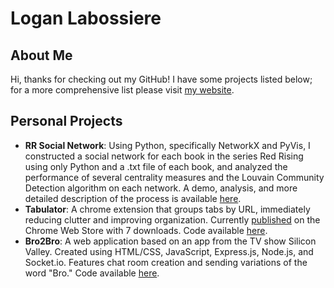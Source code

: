 # Logan Labossiere
## About Me

Hi, thanks for checking out my GitHub!  I have some projects listed below; for a more comprehensive list please visit [my website](https://logan-tml-github-io.vercel.app/).

## Personal Projects

- **RR Social Network**: Using Python, specifically NetworkX and PyVis, I constructed a social network for each book in the series Red Rising using only Python and a .txt file of each book, and analyzed the performance of several centrality measures and the Louvain Community Detection algorithm on each network.  A demo, analysis, and more detailed description of the process is available [here](https://rr-visualization.vercel.app/).
- **Tabulator**: A chrome extension that groups tabs by URL, immediately reducing clutter and improving organization.  Currently [published](https://chrome.google.com/webstore/detail/tabulator/jmblkmlknemipmflaegcnaiadfpfekbd) on the Chrome Web Store with 7 downloads. Code available [here](https://github.com/LoganTML/tabulator).
- **Bro2Bro**: A web application based on an app from the TV show Silicon Valley. Created using HTML/CSS, JavaScript, Express.js, Node.js, and Socket.io. Features chat room creation and sending variations of the word "Bro." Code available [here](https://github.com/LoganTML/bro2bro).
<!--
- **ARoom**: Built for the McHacks 9 hackathon using Svelte, JavaScript, Leaflet.js, and A-Frame on a team with 3 other developers. Allows users to create and join geolocation-based voice chat rooms. [Demo](https://logantml.github.io/ARoom/), [Devpost](https://devpost.com/software/aroom-dzm4in?ref_content=user-portfolio&ref_feature=in_progress), [Repository](https://github.com/LoganTML/McHacks-2022).
- **Git 2**: A program initially built for COMP 322 using C++ allowing users to save, compare, search, and restore previous versions of their files.  I am working on expanding it by creating a GUI and allowing it to access multiple files simultaneously.

- **Grid-Puzzle-Game**: A command-line puzzle game created with Java, implementing concepts including File I/O, recursion, user input, abstraction, and data structures (stacks, queues).

**Study Clock**: A desktop app written in Python allowing users to track time spent studying/working on different subjects each day.

**Home base**: A chrome extension allowing users to save and easily access their most commonly used webpages
**Tab cleanup**: A chrome extension allowing users to automatically group all open tabs by URL, so that duplicates and unused tabs can be managed and deleted.

**RR Network**: A project where I cleaned and gathered data and attempted to visualize the social network between characters in the [Red Rising series](https://www.piercebrown.com/redrisingsaga).


## Course Projects
**Only available upon request**
- COMP 551 (Applied Machine Learning): Implemented ML models and wrote papers on the following topics-
  - Performed a linear regression with both analytical and stochastic batch gradient descent methods on the [ENB 2012 Energy Efficiency Dataset](https://www.kaggle.com/datasets/elikplim/eergy-efficiency-dataset).  Performed a hyperparameter search to determine the best values for train/test split sizes, batch sizes, and learning rates.
  - Implemented a MLP model on the [CIFAR-10 dataset](https://www.cs.toronto.edu/~kriz/cifar.html) to classify images. Tested its performance with differing numbers of layers (0, 1, 2), activation functions (ReLU, Tanh, Leaky ReLU), and L1 vs L2 regularization.
  - Performed classification on the [IMDb review dataset](http://ai.stanford.edu/~amaas/data/sentiment/aclImdb_v1.tar.gz) using both Naive Bayes and Bidirectional Encoder Representations from Transformers (BERT) models. Used ADAM as an optimizer for BERT. Tested the performance of different train/test split sizes on the Naive Bayes model.
  - Attempted to reproduce the results of the paper [Deep Fair Clustering for Visual Learning](https://openaccess.thecvf.com/content_CVPR_2020/papers/Li_Deep_Fair_Clustering_for_Visual_Learning_CVPR_2020_paper.pdf) on the datasets MNIST, RMNIST, and USPS.
- COMP 424 (Artificial Intelligence- IP):
  - Designed and implemented an algorithm using Hill Climbing that will find a solution for the N Queens problem up to N=120.
- COMP 421 (Database Systems):
  - Designed, implemented, and refined a relational database schema in DB2 to store information for a soccer tournament based on a set of user requirements. Using JDBC, built a Java interface for performing CRUD operations.
  - Other areas of study: Entity-Relationship modelling, Relational Algebra, SQL (PostgreSQL, MySQL), Buffer Management, Indexing, Query Evaluation, Big Data (Distributed Data Processing with Hadoop, Map-Reduce), Transactions and Concurrency, Graph Databases
- COMP 370 (Introduction to Data Science- IP):
  - Configured and set up an Apache web server on an AWS EC2 instance.
- COMP 322 (Introduction to C++): 
  - Using plain C++, built a local version control system, which saves and tracks changes between versions of a file through the command line.
- COMP 321 (Programming Challenges- IP):
  - Participated in NP Compete, the ICPC qualifier hosted by the McGill Competitive Programming Club, as well as three simulated competitions as class examinations.
- COMP 308 (Computer Systems Lab): 
  - Using Intel x86 Assembly (TASM) emulated on DOSBOX, OpenGL, GLSL, and glfw3 compiled with CMake, built a game of Pong playable against an "AI opponent" (it used a single if statement to determine where to move lol).
- COMP 273 (Introduction to Computer Systems): 
  - Using a Logism circuit simulator, designed a functional CPU with an ALU and connections to peripherals.
-->
<!--
## Skills

- Languages: C, C++, Python, SQL, Java, JavaScript, HTML/CSS, Unix, Bash, OCaml, MIPS
- Tools: Logism, VS Code, Vim, CLion, IntelliJ IDEA
- -->
